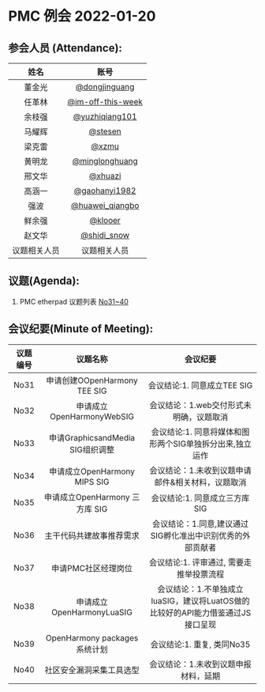  # PMC 例会 2022-01-20
 
 ## 参会人员 (Attendance):
 | 姓名 | 账号   | 
| :----: | :----: | 
| 董金光 |[@dongjinguang](https://gitee.com/dongjinguang) |
| 任革林 | [@im-off-this-week](https://gitee.com/im-off-this-week) | 
| 余枝强 | [@yuzhiqiang101](https://gitee.com/yuzhiqiang101) |
| 马耀辉 | [@stesen](https://gitee.com/stesen) |
| 梁克雷 | [@xzmu](https://gitee.com/xzmu) | 
| 黄明龙 | [@minglonghuang](https://gitee.com/minglonghuang) |
| 邢文华 | [@xhuazi](https://gitee.com/xhuazi) | 
| 高涵一 | [@gaohanyi1982](https://gitee.com/gaohanyi1982) |
| 强波 | [@huawei_qiangbo](https://gitee.com/huawei_qiangbo) | 
| 鲜余强 | [@klooer](https://gitee.com/klooer) |
| 赵文华 | [@shidi_snow](https://gitee.com/shidi_snow) |
| 议题相关人员 | 议题相关人员|


 ## 议题(Agenda):
 
1. PMC etherpad 议题列表 [No31~40](https://etherpad.openharmony.cn/p/pmc)


## 会议纪要(Minute of Meeting):

| 议题编号 | 议题名称 |会议纪要 |
| :----: | :----: |  :----: | 
| No31 | 申请创建OOpenHarmony TEE SIG | 会议结论:1. 同意成立TEE SIG|
| No32 | 申请成立OpenHarmonyWebSIG| 会议结论：1.web交付形式未明确，议题取消 |
| No33 | 申请GraphicsandMedia  SIG组织调整 | 会议结论:1. 同意将媒体和图形两个SIG单独拆分出来,独立运作|
| No34 | 申请成立OpenHarmony MIPS SIG| 会议结论：1.未收到议题申请邮件&相关材料，议题取消 |
| No35 | 申请成立OpenHarmony 三方库 SIG | 会议结论:1. 同意成立三方库SIG|
| No36 | 主干代码共建故事推荐需求| 会议结论：1.同意,建议通过SIG孵化准出中识别优秀的外部贡献者 |
| No37 | 申请PMC社区经理岗位 | 会议结论:1. 评审通过, 需要走推举投票流程|
| No38 | 申请成立OpenHarmonyLuaSIG| 会议结论：1.不单独成立luaSIG，建议将LuatOS做的比较好的API能力借鉴通过JS接口呈现 |
| No39 | OpenHarmony packages系统计划 | 会议结论:1. 重复, 类同No35|
| No40 | 社区安全漏洞采集工具选型| 会议结论：1.未收到议题申报材料，延期 |